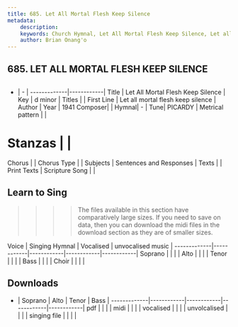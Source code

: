 ```yaml
---
title: 685. Let All Mortal Flesh Keep Silence
metadata:
    description: 
    keywords: Church Hymnal, Let All Mortal Flesh Keep Silence, Let all mortal flesh keep silence, 
    author: Brian Onang'o
---
```



## 685. LET ALL MORTAL FLESH KEEP SILENCE

```txt

```

- |   -  |
-------------|------------|
Title | Let All Mortal Flesh Keep Silence |
Key | d minor |
Titles |  |
First Line | Let all mortal flesh keep silence |
Author | 
Year | 1941
Composer|  |
Hymnal|  - |
Tune| PICARDY |
Metrical pattern | |
# Stanzas |  |
Chorus |  |
Chorus Type |  |
Subjects | Sentences and Responses |
Texts |  |
Print Texts | 
Scripture Song |  |
  
## Learn to Sing

>>>> The files available in this section have comparatively large sizes. If you need to save on data, then you can download the midi files in the download section as they are of smaller sizes.

Voice |  Singing Hymnal | Vocalised | unvocalised music |
-------------|------------|------------|------------|------------|
Soprano | | | |
Alto | | | |
Tenor | | | |
Bass | | | |
Choir | | | |

## Downloads

- |  Soprano | Alto | Tenor | Bass |
-------------|------------|------------|------------|------------|
pdf | | | |
midi | | | |
vocalised | | | |
unvolcalised | | | |
singing file | | | |
  